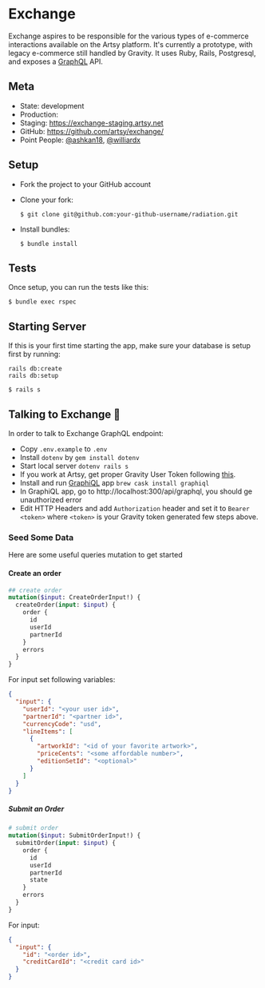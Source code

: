 # Exchange

Exchange aspires to be responsible for the various types of e-commerce interactions available on the Artsy platform. It's currently a prototype, with legacy e-commerce still handled by Gravity. It uses Ruby, Rails, Postgresql, and exposes a [GraphQL](http://graphql-ruby.org/) API.

## Meta

* State: development
* Production:
* Staging: https://exchange-staging.artsy.net
* GitHub: https://github.com/artsy/exchange/
* Point People: [@ashkan18][ashkan18], [@williardx][williardx]

## Setup

* Fork the project to your GitHub account

* Clone your fork:
  ```
  $ git clone git@github.com:your-github-username/radiation.git
  ```

* Install bundles:
  ```
  $ bundle install
  ```

## Tests

Once setup, you can run the tests like this:

```
$ bundle exec rspec
```

## Starting Server
If this is your first time starting the app, make sure your database is setup first by running:
```shell
rails db:create
rails db:setup
```

```
$ rails s
```

## Talking to Exchange 🤑
In order to talk to Exchange GraphQL endpoint:
- Copy `.env.example` to `.env`
- Install `dotenv` by `gem install dotenv`
- Start local server `dotenv rails s`
- If you work at Artsy, get proper Gravity User Token following [this](https://github.com/artsy/gravity/blob/master/doc/ApiAuthentication.md#fetching-a-jwt-for-the-target-service).
- Install and run [GraphiQL](https://github.com/skevy/graphiql-app) app `brew cask install graphiql`
- In GraphiQL app, go to http://localhost:300/api/graphql, you should ge unauthorized error
- Edit HTTP Headers and add `Authorization` header and set it to `Bearer <token>` where `<token>` is your Gravity token generated few steps above.

### Seed Some Data
Here are some useful queries mutation to get started

#### Create an order
```graphql
## create order
mutation($input: CreateOrderInput!) {
  createOrder(input: $input) {
    order {
      id
      userId
      partnerId
    }
    errors
  }
}
```
For input set following variables:
```json
{
  "input": {
    "userId": "<your user id>",
    "partnerId": "<partner id>",
    "currencyCode": "usd",
    "lineItems": [
      {
        "artworkId": "<id of your favorite artwork>",
        "priceCents": "<some affordable number>",
        "editionSetId": "<optional>"
      }
    ]
  }
}
```

##### Submit an Order
```graphql
# submit order
mutation($input: SubmitOrderInput!) {
  submitOrder(input: $input) {
    order {
      id
      userId
      partnerId
      state
    }
    errors
  }
}
```
For input:
```json
{
  "input": {
    "id": "<order id>",
    "creditCardId": "<credit card id>"
  }
}
```



[ashkan18]: https://github.com/ashkan18
[williardx]: https://github.com/williardx
